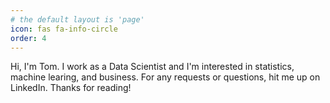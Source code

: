 ```yaml
---
# the default layout is 'page'
icon: fas fa-info-circle
order: 4
---
```


Hi, I'm Tom. I work as a Data Scientist and I'm interested in statistics, machine learing, and business. For any requests or questions, hit me up on LinkedIn. Thanks for reading!